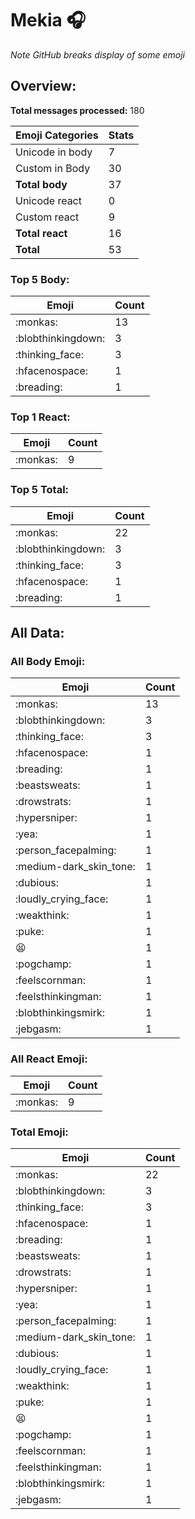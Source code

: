 # Mekia 🎧

*Note GitHub breaks display of some emoji*

## Overview:

**Total messages processed:** 180

Emoji Categories | Stats
-------|--------
Unicode in body | 7
Custom in Body | 30
**Total body** | 37
Unicode react | 0
Custom react | 9
**Total react** | 16
**Total** | 53

### Top 5 Body:

Emoji | Count
-------|--------
:monkas: | 13
:blobthinkingdown: | 3
:thinking_face: | 3
:hfacenospace: | 1
:breading: | 1

### Top 1 React:

Emoji | Count
-------|--------
:monkas: | 9

### Top 5 Total:

Emoji | Count
-------|--------
:monkas: | 22
:blobthinkingdown: | 3
:thinking_face: | 3
:hfacenospace: | 1
:breading: | 1

## All Data:

### All Body Emoji:

Emoji | Count
-------|--------
:monkas: | 13
:blobthinkingdown: | 3
:thinking_face: | 3
:hfacenospace: | 1
:breading: | 1
:beastsweats: | 1
:drowstrats: | 1
:hypersniper: | 1
:yea: | 1
:person_facepalming: | 1
:medium-dark_skin_tone: | 1
:dubious: | 1
:loudly_crying_face: | 1
:weakthink: | 1
:puke: | 1
:tired_face: | 1
:pogchamp: | 1
:feelscornman: | 1
:feelsthinkingman: | 1
:blobthinkingsmirk: | 1
:jebgasm: | 1

### All React Emoji:

Emoji | Count
-------|--------
:monkas: | 9

### Total Emoji:

Emoji | Count
-------|--------
:monkas: | 22
:blobthinkingdown: | 3
:thinking_face: | 3
:hfacenospace: | 1
:breading: | 1
:beastsweats: | 1
:drowstrats: | 1
:hypersniper: | 1
:yea: | 1
:person_facepalming: | 1
:medium-dark_skin_tone: | 1
:dubious: | 1
:loudly_crying_face: | 1
:weakthink: | 1
:puke: | 1
:tired_face: | 1
:pogchamp: | 1
:feelscornman: | 1
:feelsthinkingman: | 1
:blobthinkingsmirk: | 1
:jebgasm: | 1

